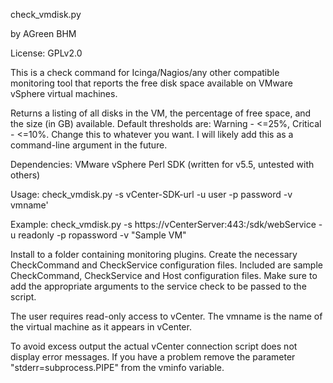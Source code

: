 check_vmdisk.py

by AGreen BHM

License: GPLv2.0

This is a check command for Icinga/Nagios/any other compatible monitoring tool that
reports the free disk space available on VMware vSphere virtual machines.

Returns a listing of all disks in the VM, the percentage of free space, and the size (in GB) available.
Default thresholds are: Warning - <=25%, Critical - <=10%.  Change this to whatever you want.  I will likely add this as a command-line argument in the future.

Dependencies: VMware vSphere Perl SDK (written for v5.5, untested with others)

Usage: check_vmdisk.py -s vCenter-SDK-url -u user -p password  -v vmname'

Example: check_vmdisk.py -s https://vCenterServer:443:/sdk/webService -u readonly -p ropassword -v "Sample VM"

Install to a folder containing monitoring plugins.  Create the necessary CheckCommand and CheckService configuration files.
Included are sample CheckCommand, CheckService and Host configuration files.  Make sure to add the appropriate arguments to the service check to be passed to the script.

The user requires read-only access to vCenter.  The vmname is the name of the virtual machine as it appears in vCenter.

To avoid excess output the actual vCenter connection script does not display error messages.  If you have a problem
remove the parameter "stderr=subprocess.PIPE" from the vminfo variable.




